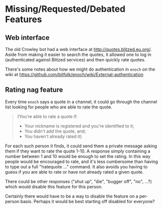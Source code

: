 # Missing/Requested/Debated Features

## Web interface

The old Crowley bot had a web interface at http://quotes.blitzed.eu.org/. Aside from making it easier to search the quotes, it allowed one to log in (authenticated against Blitzed services) and then quickly rate quotes.

There's some notes about how we might do authentication in `enoch` on the wiki at https://github.com/bitfolk/enoch/wiki/External-authentication

## Rating nag feature

Every time `enoch` says a quote in a channel, it could go through the channel list looking for people who are able to rate the quote.

> (You're able to rate a quote if:
> * Your nickname is registered and you're identified to it;
> * You didn't add the quote, and;
> * You haven't already rated it)

For each such person it finds, it could send them a private message asking them if they want to rate the quote 1-10. A response simply containing a number between 1 and 10 would be enough to set the rating. In this way people would be encouraged to rate, and it's less cumbersome than having to type out a full "!ratequote …" command. It also avoids you having to guess if you are able to rate or have not already rated a given quote.

There could be other responses ("shut up", "die", "bugger off", "no", …?) which would disable this feature for this person.

Certainly there would have to be a way to disable the feature on a per-person basis. Perhaps it would be best starting off disabled for everyone?
